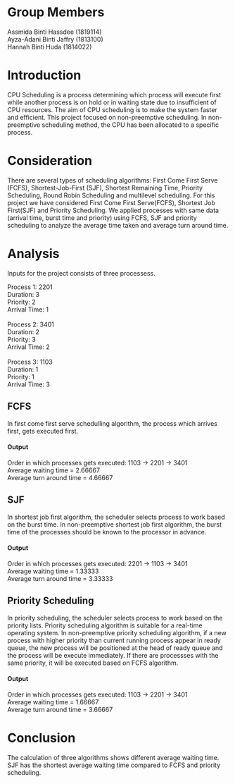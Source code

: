 # Group Members
Assmida Binti Hassdee (1819114) <br>
Ayza-Adani Binti Jaffry (1813100) <br>
Hannah Binti Huda (1814022)

# Introduction

CPU Scheduling is a process determining which process will execute first while another process is on hold or in waiting state due to insufficient of CPU resources. The aim of CPU scheduling is to make the system faster and efficient. This project focused on non-preemptive scheduling. In non-preemptive scheduling method, the CPU has been allocated to a specific process. 

# Consideration

There are several types of scheduling algorithms: First Come First Serve (FCFS), Shortest-Job-First (SJF), Shortest Remaining Time, Priority Scheduling, Round Robin Scheduling and multilevel scheduling. For this project we have considered First Come First Serve(FCFS), Shortest Job First(SJF) and Priority Scheduling. We applied processes with same data (arrival time, burst time and priority) using FCFS, SJF and priority scheduling to analyze the average time taken and average turn around time.

# Analysis
Inputs for the project consists of three processess.

Process 1: 2201 <br>
Duration: 3 <br>
Priority: 2 <br>
Arrival Time: 1 <br>
<br>
Process 2: 3401 <br>
Duration: 2 <br>
Priority: 3 <br>
Arrival Time: 2 <br>
<br>
Process 3: 1103 <br>
Duration: 1 <br>
Priority: 1 <br>
Arrival Time: 3 <br>


## FCFS
In first come first serve schedulling algorithm, the process which arrives first, gets executed first. 
#### Output 
Order in which processes gets executed: 1103 -> 2201 -> 3401 <br>
Average waiting time = 2.66667 <br>
Average turn around time = 4.66667

## SJF
In shortest job first algorithm, the scheduler selects process to work based on the burst time. In non-preemptive shortest job first algorithm, the burst time of the processes should be known to the processor in advance. <br>
#### Output 
Order in which processes gets executed: 2201 -> 1103 -> 3401<br>
Average waiting time = 1.33333 <br>
Average turn around time = 3.33333

## Priority Scheduling
In priority scheduling, the scheduler selects process to work based on the priority lists. Priority scheduling algorithm is suitable for a real-time operating system. In non-preemptive priority scheduling algorithm, if a new process with higher priority than current running process appear in ready queue, the new process will be positioned at the head of ready queue and the process will be execute immediately. If there are processses with the same priority, it will be executed based on FCFS algorithm.<br>
#### Output
Order in which processes gets executed: 1103 -> 2201 -> 3401 <br>
Average waiting time = 1.66667 <br>
Average turn around time = 3.66667 <br>


# Conclusion
The calculation of three algorithms shows different average waiting time. SJF has the shortest average waiting time compared to FCFS and priority scheduling. 

